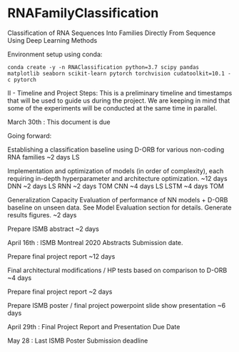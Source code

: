 # RNAFamilyClassification
Classification of RNA Sequences Into Families Directly From Sequence Using Deep Learning Methods

Environment setup using conda:

    conda create -y -n RNAClassification python=3.7 scipy pandas matplotlib seaborn scikit-learn pytorch torchvision cudatoolkit=10.1 -c pytorch
II - Timeline and Project Steps: 
This is a preliminary timeline and timestamps that will be used to guide us during the project. 
We are keeping in mind that some of the experiments will be conducted at the same time in parallel. 

March 30th : This document is due

Going forward:

Establishing a classification baseline using D-ORB for various non-coding RNA families ~2 days LS 

Implementation and optimization of models (in order of complexity), each requiring in-depth hyperparameter and architecture optimization. ~12 days
    DNN ~2 days LS
    RNN ~2 days TOM
    CNN ~4 days LS 
    LSTM ~4 days  TOM

Generalization Capacity Evaluation of performance of NN models + D-ORB baseline on unseen data. See Model Evaluation section for details.  Generate results figures.  ~2 days

Prepare ISMB abstract ~2 days

April 16th : ISMB Montreal 2020 Abstracts Submission date.

Prepare final project report ~12 days

Final architectural modifications / HP tests based on comparison to D-ORB ~4 days

Prepare final project report ~2 days

Prepare ISMB poster / final project powerpoint slide show presentation ~6 days

April 29th : Final Project Report and Presentation Due Date 

May 28 : Last ISMB Poster Submission deadline


